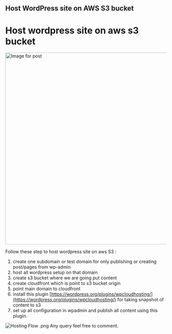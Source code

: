 ## Host WordPress site on AWS S3 bucket

<span class="s"></span>

# Host wordpress site on aws s3 bucket


<noscript><img alt="Image for post" class="t u v fu aj" src="https://miro.medium.com/max/2400/0*_rpOtP7xsv-XHBky.png" width="1200" height="600" srcSet="https://miro.medium.com/max/552/0*_rpOtP7xsv-XHBky.png 276w, https://miro.medium.com/max/1104/0*_rpOtP7xsv-XHBky.png 552w, https://miro.medium.com/max/1280/0*_rpOtP7xsv-XHBky.png 640w, https://miro.medium.com/max/1400/0*_rpOtP7xsv-XHBky.png 700w" sizes="700px"/></noscript>

Follow these step to host wordpress site on aws S3 :

1.  create one subdomain or test domain for only publishing or creating post/pages from wp-admin
2.  host all wordpress setup on that domain
3.  create s3 bucket where we are going put content
4.  create cloudfront which is point to s3 bucket origin
5.  point main domain to cloudfront
6.  install this plugin [https://wordpress.org/plugins/wpcloudhosting/](https://wordpress.org/plugins/wpcloudhosting/) for taking snapshot of content to s3
7.  set up all configuration in wpadmin and publish all content using this plugin.


![Hosting Flow .png](https://cdn.hashnode.com/res/hashnode/image/upload/v1601576707165/H3hceXP95.png)
Any query feel free to comment.